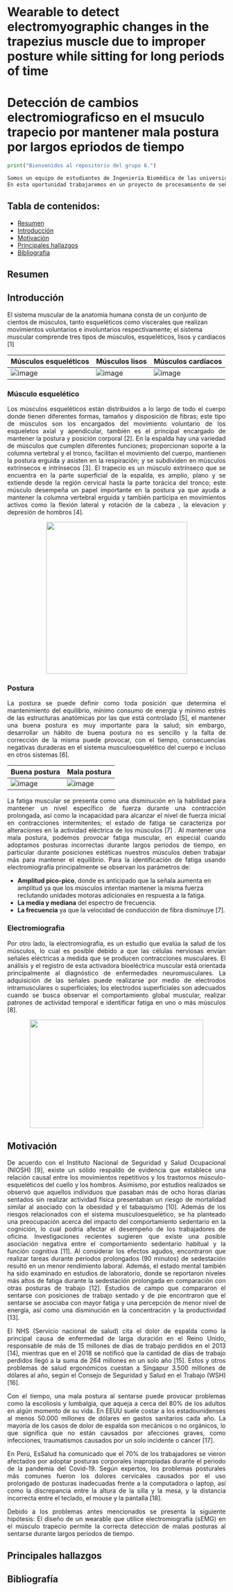 # Wearable to detect electromyographic changes in the trapezius muscle due to improper posture while sitting for long periods of time
# Detección de cambios electromiograficso en el msuculo trapecio por mantener mala postura por largos epriodos de tiempo

```python
print("Bienvenidos al repositorio del grupo 8.")

Somos un equipo de estudiantes de Ingeniería Biomédica de las universidades PUCP y UPCH semestre 2023-1. 
En esta oportunidad trabajaremos en un proyecto de procesamiento de señales de EMG.
```

## Tabla de contenidos:
* [Resumen](#resumen)
* [Introducción](#introducción)
* [Motivación](#motivación)
* [Principales hallazgos](#principales-hallazgos)
* [Bibliografía](#bibliografía)

## Resumen 

## Introducción

El sistema muscular de la anatomía humana consta de un conjunto de cientos de músculos, tanto esqueléticos como viscerales que realizan movimientos voluntarios e involuntarios respectivamente; el sistema muscular comprende tres tipos de músculos,  esqueléticos, lisos y cardiacos [1]

<div align="center">
  
| Músculos esqueléticos | Músculos lisos | Músculos cardíacos|
|-----------------------|----------------|------------------|
| ![image](https://github.com/MauricioCastilloT/Intro-SenalesG8/assets/70769712/0eca334d-5393-4a47-9e30-ba06e06b641e)|![image](https://github.com/MauricioCastilloT/Intro-SenalesG8/assets/70769712/aa5d5e7d-7b18-40f7-8d99-e20fad612b7a)| ![image](https://github.com/MauricioCastilloT/Intro-SenalesG8/assets/70769712/f214e581-5279-4d49-9f12-56dbd013d9f0)|

</div>
  
### Músculo esquelético
<p align=justify>Los músculos esqueléticos están distribuidos a lo largo de todo el cuerpo donde tienen diferentes formas, tamaños y disposición de fibras; este tipo de músculos son los encargados del movimiento voluntario de los esqueletos axial y apendicular, también es el principal encargado de mantener la postura y posición corporal [2]. 
En la espalda hay una variedad de músculos que cumplen diferentes funciones; proporcionan soporte a la columna vertebral y el tronco, facilitan el movimiento del cuerpo, mantienen la postura erguida y asisten en la respiración; y se subdividen en músculos extrínsecos e intrínsecos [3]. El trapecio es un músculo extrínseco que se encuentra en la parte superficial de la espalda,  es amplio, plano y se extiende desde la región cervical hasta la parte torácica del tronco; este músculo desempeña un papel importante en la postura ya que ayuda a mantener la columna vertebral erguida y también participa en movimientos activos como la flexión lateral y rotación de la cabeza , la elevacion y depresión de hombros [4].</p>

<p align="center">
<img src="https://github.com/MauricioCastilloT/Intro-SenalesG8/assets/70769712/224a03a1-c934-4466-841d-1a3f4d9f178e"
width="325" height="350"/>
</p>

### Postura
<p align=justify>La postura se puede definir como toda posición que determina el mantenimiento del equilibrio, mínimo consumo de energía y mínimo estrés de las estructuras anatómicas por las que está controlado [5], el mantener una buena postura es muy importante  para la salud; sin embargo, desarrollar un hábito de buena postura no es sencillo y la falta de corrección de la misma puede provocar, con el tiempo, consecuencias negativas duraderas en el sistema musculoesquelético del cuerpo e incluso en otros sistemas [6].</p>

<div align="center">
  
| Buena postura | Mala postura |
|-----------------------|----------------|
|![image](https://github.com/MauricioCastilloT/Intro-SenalesG8/assets/70769712/9292cadc-5278-4f19-8dd3-cd8ab0afa260)|![image](https://github.com/MauricioCastilloT/Intro-SenalesG8/assets/70769712/9b07bb4b-9c1b-460a-8cb2-f6e66d3fdce5)|

</div>

<p align=justify>La fatiga muscular se presenta como una disminución en la habilidad para mantener un nivel específico de fuerza durante una contracción prolongada, así como la incapacidad para alcanzar el nivel de fuerza inicial en contracciones intermitentes; el estado de fatiga se caracteriza por alteraciones en la actividad eléctrica de los músculos [7] . Al mantener una mala postura, podemos provocar fatiga muscular, en especial cuando adoptamos posturas incorrectas durante largos periodos de tiempo, en particular durante posiciones estéticas nuestros músculos deben trabajar más para mantener el equilibrio. 
Para la identificación de fatiga usando electromiografía principalmente se observan los parámetros de: 
  
* <b>Amplitud pico-pico</b>, donde es anticipado que la señala aumenta en amplitud ya que los músculos intentan mantener la misma fuerza reclutando unidades motoras adicionales en respuesta a la fatiga. 
* <b>La media y mediana</b> del espectro de frecuencia.
* <b>La frecuencia</b> ya que la velocidad de conducción de fibra disminuye [7].</p>



### Electromiografia 
<p align=justify>Por otro lado, la electromiografía, es un estudio que evalúa la salud de los músculos, lo cual es posible debido a que las células nerviosas envían señales eléctricas a medida que se producen contracciones musculares. El análisis y el registro de esta activadora bioeléctrica muscular está orientada principalmente al diagnóstico de enfermedades neuromusculares. La adquisición de las señales puede realizarse por medio de electrodos intramusculares o superficiales; los electrodos superficiales son adecuados cuando se busca observar el comportamiento global muscular, realizar patrones de actividad temporal e identificar fatiga en uno o más músculos [8].</p>

<p align="center">
<img src="https://github.com/MauricioCastilloT/Intro-SenalesG8/assets/70769712/62f38fef-b5e2-4a2e-8fa8-dcc255b9e13a"
width="400" height="250"/>
</p>


## Motivación
<p align=justify>De acuerdo con el Instituto Nacional de Seguridad y Salud Ocupacional (NIOSH) [9], existe un sólido respaldo de evidencia que establece una relación causal entre los movimientos repetitivos y los trastornos músculo-esqueléticos del cuello y los hombros. Asimismo, por estudios realizados se observó que aquellos individuos que pasaban más de ocho horas diarias sentados sin realizar actividad física presentaban un riesgo de mortalidad similar al asociado con la obesidad y el tabaquismo [10].  Además de los riesgos relacionados con el sistema musculoesquelético, se ha planteado una preocupación acerca del impacto del comportamiento sedentario en la cognición, lo cual podría afectar el desempeño de los trabajadores de oficina. Investigaciones recientes sugieren que existe una posible asociación negativa entre el comportamiento sedentario habitual y la función cognitiva [11]. Al considerar los efectos agudos, encontraron que realizar tareas durante períodos prolongados (90 minutos) de sedestación resultó en un menor rendimiento laboral. Además, el estado mental también ha sido examinado en estudios de laboratorio, donde se reportaron niveles más altos de fatiga durante la sedestación prolongada en comparación con otras posturas de trabajo [12]. Estudios de campo que compararon el sentarse con posiciones de trabajo sentado y de pie encontraron que el sentarse se asociaba con mayor fatiga y una percepción de menor nivel de energía, así como una disminución en la concentración y la productividad [13].</p>

<p align=justify>El NHS (Servicio nacional de salud) cita el dolor de espalda como la principal causa de enfermedad de larga duración en el Reino Unido, responsable de más de  15 millones de días de trabajo perdidos en el 2013 [14], mientras que en el 2018  se notificó que la cantidad de días de trabajo perdidos llegó a la suma de 264 millones en un solo año [15]. Estos y otros problemas de salud ergonómicos cuestan a Singapur 3.500 millones de dólares al año, según el Consejo de Seguridad y Salud en el Trabajo (WSH) [16].</p>

<p align=justify>Con el tiempo, una mala postura al sentarse puede provocar problemas como la escoliosis y lumbalgia, que aqueja a cerca del 80% de los adultos en algún momento de su vida. En EEUU suele costar a los estadounidenses al menos 50.000 millones de dólares en gastos sanitarios cada año. La mayoría de los casos de dolor de espalda son mecánicos o no orgánicos, lo que significa que no están causados por afecciones graves, como infecciones, traumatismos causados por un solo incidente o cáncer [17].</p>

<p align=justify>En Perú, EsSalud ha comunicado que el 70% de los trabajadores se vieron afectados por adoptar posturas corporales inapropiadas durante el periodo de la pandemia del Covid-19. Según expertos, los problemas posturales más comunes fueron los dolores cervicales causados por el uso prolongado de posturas inadecuadas frente a la computadora o laptop, así como la discrepancia entre la altura de la silla y la mesa, y la distancia incorrecta entre el teclado, el mouse y la pantalla [18].</p>

<p align=justify>Debido a los problemas antes mencionados se presenta la siguiente hipótesis: El diseño de un wearable que utilice electromiografía (sEMG) en el músculo trapecio permite la correcta detección de malas posturas al sentarse durante largos periodos de tiempo.</p>


## Principales hallazgos

## Bibliografía
